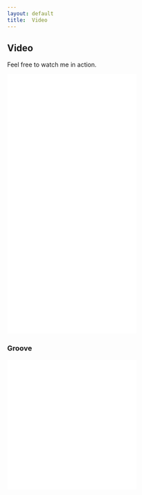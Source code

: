 ```yaml
---
layout: default
title:  Video
---
```


## Video

Feel free to watch me in action.

<div class="videowrapper">
<iframe src="//www.youtube.com/embed/FXSsF_j4zyE" frameborder="0" allowfullscreen ></iframe>
</div>


<div class="videowrapper">
<iframe src="//www.youtube.com/embed/YpnSd0R4z98" frameborder="0" allowfullscreen ></iframe>
</div>


<div class="videowrapper">
<iframe src="//www.youtube.com/embed/-ubqKYX_A6s" frameborder="0" allowfullscreen ></iframe>
</div> 

<div class="videowrapper">
<iframe src="//www.youtube.com/embed/eNHUnEzxhdk" frameborder="0" allowfullscreen></iframe>
</div>

### Groove

<div class="videowrapper">
<iframe src="//www.youtube.com/embed/UOZCgJUrZK0" frameborder="0" allowfullscreen></iframe>
</div>

<div class="videowrapper">
<iframe src="//www.youtube.com/embed/-vySY04NvCE" frameborder="0" allowfullscreen></iframe>
</div>


